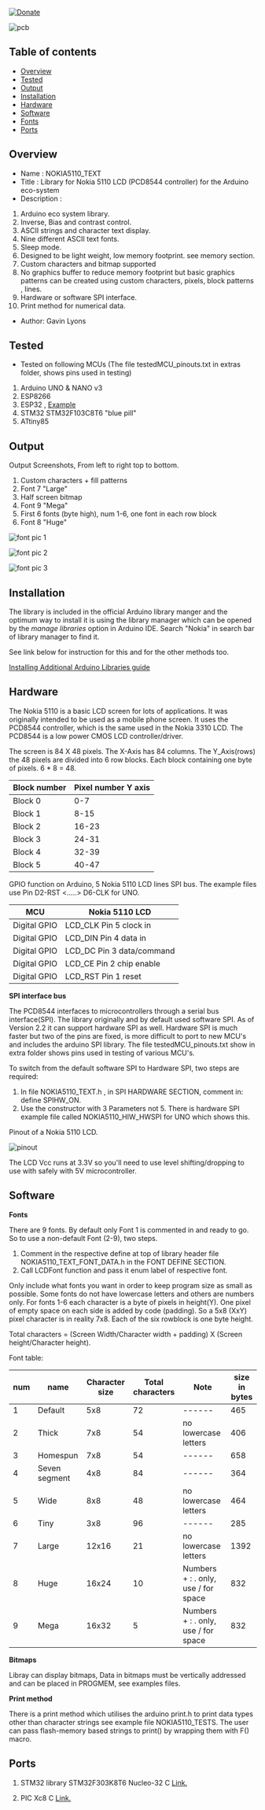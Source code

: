 [![Donate](https://img.shields.io/badge/Donate-PayPal-green.svg)](https://www.paypal.com/paypalme/whitelight976)

![ pcb ](https://github.com/gavinlyonsrepo/NOKIA5110_TEXT/blob/master/extras/image/NOKIA.jpg)

Table of contents
---------------------------

  * [Overview](#overview)
  * [Tested](#tested)
  * [Output](#output)
  * [Installation](#installation)
  * [Hardware](#hardware)
  * [Software](#software)
  * [Fonts](#fonts)
  * [Ports](#ports)
  
Overview
--------------------
* Name : NOKIA5110_TEXT
* Title : Library for Nokia 5110 LCD (PCD8544 controller) for the Arduino eco-system
* Description : 

1. Arduino eco system library.      
2. Inverse, Bias and contrast control. 
3. ASCII strings and character text display.
4. Nine different ASCII text fonts. 
5. Sleep mode.
6. Designed to be light weight, low memory footprint. see memory section.
7. Custom characters and bitmap supported
8. No graphics buffer to reduce memory footprint but 
basic graphics patterns can be created using custom characters, pixels, block patterns , lines.
9. Hardware or software SPI interface.
10. Print method for numerical data.

* Author: Gavin Lyons


Tested 
-----------------------------
* Tested on following MCUs (The file testedMCU_pinouts.txt in extras folder, shows pins used in testing)
 
1. Arduino  UNO & NANO v3
2. ESP8266  
3. ESP32 , [Example](https://github.com/gavinlyonsrepo/ESP_projects/tree/master/projects/NOKIA)
4. STM32 STM32F103C8T6  "blue pill" 
5. ATtiny85 

Output
---------------------------------

Output Screenshots, From left to right top to bottom.

1. Custom characters + fill patterns 
2. Font 7 "Large"
3. Half screen bitmap
4. Font 9 "Mega"  
5. First 6  fonts (byte high), num 1-6, one font in each row block
6. Font 8 "Huge" 

![ font pic 1 ](https://github.com/gavinlyonsrepo/NOKIA5110_TEXT/blob/master/extras/image/NOKIA_FONT1.jpg)

![ font pic 2 ](https://github.com/gavinlyonsrepo/NOKIA5110_TEXT/blob/master/extras/image/NOKIA_FONT2.jpg)

![ font pic 3 ](https://github.com/gavinlyonsrepo/NOKIA5110_TEXT/blob/master/extras/image/NOKIA_FONT_ALL.jpg)

Installation
------------------------------

The library is included in the official Arduino library manger and the optimum way to install it 
is using the library manager which can be opened by the *manage libraries* option in Arduino IDE. 
Search "Nokia" in search bar of library manager to find it.

See link below for instruction for this and for the other methods too.

[Installing Additional Arduino Libraries guide](https://www.arduino.cc/en/Guide/Libraries)

Hardware
-------------------------
The Nokia 5110 is a basic LCD screen for lots of applications. 
It was originally intended to be used as a mobile phone screen. 
It uses the PCD8544 controller, which is the same used in the Nokia 3310 LCD. 
The PCD8544 is a low power CMOS LCD controller/driver.

The screen is 84 X 48 pixels. The X-Axis has 84 columns.
The Y_Axis(rows) the 48 pixels are divided into 6 row blocks. 
Each block containing one byte of pixels. 6 * 8 = 48. 

| Block number   | Pixel number Y axis|
| ------ | ------ |
| Block 0 | 0-7 |
| Block 1 | 8-15 |
| Block 2 | 16-23|
| Block 3 | 24-31 |
| Block 4 | 32-39 |
| Block 5 | 40-47 |

GPIO function on Arduino, 5 Nokia 5110 LCD lines SPI bus.
The example files use Pin D2-RST <.....> D6-CLK for UNO. 

| MCU   | Nokia 5110 LCD |
| ------ | ------ |
| Digital GPIO | LCD_CLK Pin 5 clock in |
| Digital GPIO | LCD_DIN Pin 4 data in |
| Digital GPIO | LCD_DC Pin 3 data/command|
| Digital GPIO | LCD_CE Pin 2 chip enable |
| Digital GPIO | LCD_RST Pin 1 reset|

**SPI interface bus**

The PCD8544 interfaces to microcontrollers through a serial bus interface(SPI).
The library originally and by default  used software SPI. 
As of Version 2.2 it can support hardware SPI as well.
Hardware SPI is much faster but two of the pins are fixed, is more difficult to port to new MCU's and includes the arduino SPI library. 
The file testedMCU_pinouts.txt show in extra folder shows pins used in testing of various MCU's.

To switch from the default software SPI to Hardware SPI, two steps are required:

1. In file NOKIA5110_TEXT.h , in SPI HARDWARE SECTION, comment in: define SPIHW_ON.
2. Use the constructor with 3 Parameters not 5. There is hardware SPI example file called NOKIA5110_HIW_HWSPI for UNO which shows this.

Pinout of a Nokia 5110 LCD.

![ pinout ](https://github.com/gavinlyonsrepo/NOKIA5110_TEXT/blob/master/extras/image/NOKIA_PINOUT.jpg)

The LCD Vcc runs at 3.3V so you'll need to use level shifting/dropping  to use with safely with  5V microcontroller.

Software
---------------------------

**Fonts**

There are 9 fonts.
By default only Font 1 is commented in and ready to go.
So to use a non-default Font (2-9), two steps.

1. Comment in the respective define at top of library header file NOKIA5110_TEXT_FONT_DATA.h in the FONT DEFINE SECTION.
2. Call LCDFont function and pass it enum label of respective font.

Only include what fonts you want in order to keep program size as small as possible.
Some fonts do not have lowercase letters and others are numbers only.
For fonts 1-6 each character is a byte of pixels in height(Y). One pixel of empty space on each side is added by code (padding). So a 5x8 (XxY) pixel character is in reality 7x8. 
Each of the six rowblock is one byte height. 

Total characters = (Screen Width/Character width  + padding) X (Screen height/Character height).

Font table:

| num | name | Character size  | Total characters | Note | size in bytes |
| ------ | ------ | ------ | ------ |  ------ | ----- |
| 1 | Default | 5x8 |  72 |   ------ | 465 |
| 2 | Thick   | 7x8 | 54 |  no lowercase letters  | 406 |
| 3 | Homespun | 7x8 | 54 | ------ | 658 |
| 4 | Seven segment | 4x8 | 84 | ------ | 364 |
| 5 | Wide | 8x8 |  48 | no lowercase letters | 464 | 
| 6 | Tiny | 3x8 | 96  | ------ | 285 |
| 7 | Large | 12x16 |  21 |  no lowercase letters | 1392 |
| 8 | Huge | 16x24 |  10  | Numbers + : . only, use / for space | 832 |
| 9 | Mega | 16x32 |  5  | Numbers + : . only, use / for space | 832 |

**Bitmaps** 

Libray can display bitmaps, Data in bitmaps must be vertically addressed and can be placed in PROGMEM, see examples files. 

**Print method**

There is a print method which utilises the arduino print.h 
to print data types other than character strings
see example file NOKIA5110_TESTS. 
The user can pass flash-memory based strings to print() by wrapping them with F() macro. 

Ports
-------------------------

1. STM32 library STM32F303K8T6 Nucleo-32 C [Link.](https://github.com/gavinlyonsrepo/STM32_projects/tree/master/projects/nokiatext)

2. PIC Xc8 C   [Link.](https://github.com/gavinlyonsrepo/pic_18F47K42_projects/tree/master/projects/nokiatext)

